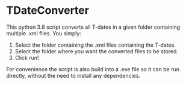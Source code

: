 # TDateConverter
This python 3.8 script converts all T-dates in a given folder containing multiple .xml files. You simply:
1. Select the folder containing the .xml files containing the T-dates.
2. Select the folder where you want the converted files to be stored.
3. Click run!

For convenience the script is also build into a .exe file so it can be run directly, without the need to install any dependencies.